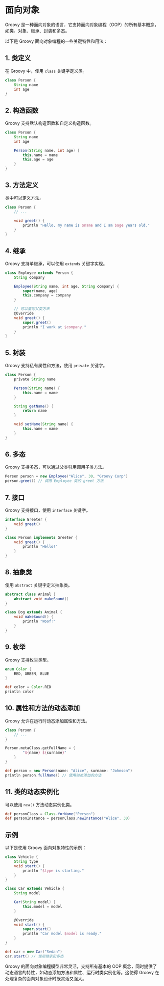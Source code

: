 # 面向对象

Groovy 是一种面向对象的语言，它支持面向对象编程（OOP）的所有基本概念，如类、对象、继承、封装和多态。

以下是 Groovy 面向对象编程的一些关键特性和用法：

## 1. 类定义

在 Groovy 中，使用 `class` 关键字定义类。

```groovy
class Person {
    String name
    int age
}
```

## 2. 构造函数

Groovy 支持默认构造函数和自定义构造函数。

```groovy
class Person {
    String name
    int age

    Person(String name, int age) {
        this.name = name
        this.age = age
    }
}
```

## 3. 方法定义

类中可以定义方法。

```groovy
class Person {
    // ...

    void greet() {
        println "Hello, my name is $name and I am $age years old."
    }
}
```

## 4. 继承

Groovy 支持单继承，可以使用 `extends` 关键字实现。

```groovy
class Employee extends Person {
    String company

    Employee(String name, int age, String company) {
        super(name, age)
        this.company = company
    }

    // 可以重写父类方法
    @Override
    void greet() {
        super.greet()
        println "I work at $company."
    }
}
```

## 5. 封装

Groovy 支持私有属性和方法，使用 `private` 关键字。

```groovy
class Person {
    private String name

    Person(String name) {
        this.name = name
    }

    String getName() {
        return name
    }

    void setName(String name) {
        this.name = name
    }
}
```

## 6. 多态

Groovy 支持多态，可以通过父类引用调用子类方法。

```groovy
Person person = new Employee("Alice", 30, "Groovy Corp")
person.greet() // 调用 Employee 类的 greet 方法
```

## 7. 接口

Groovy 支持接口，使用 `interface` 关键字。

```groovy
interface Greeter {
    void greet()
}

class Person implements Greeter {
    void greet() {
        println "Hello!"
    }
}
```

## 8. 抽象类

使用 `abstract` 关键字定义抽象类。

```groovy
abstract class Animal {
    abstract void makeSound()
}

class Dog extends Animal {
    void makeSound() {
        println "Woof!"
    }
}
```

## 9. 枚举

Groovy 支持枚举类型。

```groovy
enum Color {
    RED, GREEN, BLUE
}

def color = Color.RED
println color
```

## 10. 属性和方法的动态添加

Groovy 允许在运行时动态添加属性和方法。

```groovy
class Person {
    // ...
}

Person.metaClass.getFullName = {
        "${name} ${surname}"
    }
}

def person = new Person(name: "Alice", surname: "Johnson")
println person.fullName() // 使用动态添加的方法
```

## 11. 类的动态实例化

可以使用 `new()` 方法动态实例化类。

```groovy
def personClass = Class.forName("Person")
def personInstance = personClass.newInstance("Alice", 30)
```

## 示例

以下是使用 Groovy 面向对象特性的示例：

```groovy
class Vehicle {
    String type
    void start() {
        println "$type is starting."
    }
}

class Car extends Vehicle {
    String model

    Car(String model) {
        this.model = model
    }

    @Override
    void start() {
        super.start()
        println "Car model $model is ready."
    }
}

def car = new Car("Sedan")
car.start() // 使用继承和多态
```

Groovy 的面向对象编程模型非常灵活，支持所有基本的 OOP 概念，同时提供了动态语言的特性，如动态添加方法和属性、运行时类实例化等。这使得 Groovy 在处理复杂的面向对象设计时既灵活又强大。
